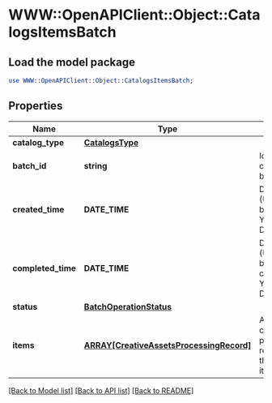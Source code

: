# WWW::OpenAPIClient::Object::CatalogsItemsBatch

## Load the model package
```perl
use WWW::OpenAPIClient::Object::CatalogsItemsBatch;
```

## Properties
Name | Type | Description | Notes
------------ | ------------- | ------------- | -------------
**catalog_type** | [**CatalogsType**](CatalogsType.md) |  | 
**batch_id** | **string** | Id of the catalogs items batch | [optional] 
**created_time** | **DATE_TIME** | Date and time (UTC) of the batch creation: YYYY-MM-DD&#39;T&#39;hh:mm:ss | [optional] [readonly] 
**completed_time** | **DATE_TIME** | Date and time (UTC) of the batch completion: YYYY-MM-DD&#39;T&#39;hh:mm:ss | [optional] [readonly] 
**status** | [**BatchOperationStatus**](BatchOperationStatus.md) |  | [optional] 
**items** | [**ARRAY[CreativeAssetsProcessingRecord]**](CreativeAssetsProcessingRecord.md) | Array with the catalogs items processing records part of the catalogs items batch | [optional] 

[[Back to Model list]](../README.md#documentation-for-models) [[Back to API list]](../README.md#documentation-for-api-endpoints) [[Back to README]](../README.md)


